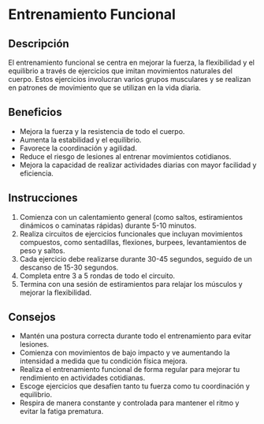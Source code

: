# Entrenamiento Funcional

## Descripción
El entrenamiento funcional se centra en mejorar la fuerza, la flexibilidad y el equilibrio a través de ejercicios que imitan movimientos naturales del cuerpo. Estos ejercicios involucran varios grupos musculares y se realizan en patrones de movimiento que se utilizan en la vida diaria.

## Beneficios
- Mejora la fuerza y la resistencia de todo el cuerpo.
- Aumenta la estabilidad y el equilibrio.
- Favorece la coordinación y agilidad.
- Reduce el riesgo de lesiones al entrenar movimientos cotidianos.
- Mejora la capacidad de realizar actividades diarias con mayor facilidad y eficiencia.

## Instrucciones
1. Comienza con un calentamiento general (como saltos, estiramientos dinámicos o caminatas rápidas) durante 5-10 minutos.
2. Realiza circuitos de ejercicios funcionales que incluyan movimientos compuestos, como sentadillas, flexiones, burpees, levantamientos de peso y saltos.
3. Cada ejercicio debe realizarse durante 30-45 segundos, seguido de un descanso de 15-30 segundos.
4. Completa entre 3 a 5 rondas de todo el circuito.
5. Termina con una sesión de estiramientos para relajar los músculos y mejorar la flexibilidad.

## Consejos
- Mantén una postura correcta durante todo el entrenamiento para evitar lesiones.
- Comienza con movimientos de bajo impacto y ve aumentando la intensidad a medida que tu condición física mejora.
- Realiza el entrenamiento funcional de forma regular para mejorar tu rendimiento en actividades cotidianas.
- Escoge ejercicios que desafíen tanto tu fuerza como tu coordinación y equilibrio.
- Respira de manera constante y controlada para mantener el ritmo y evitar la fatiga prematura.